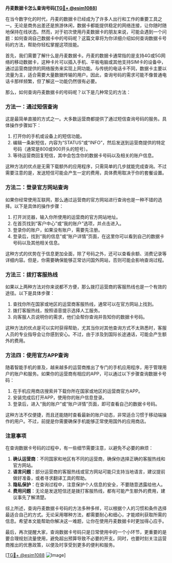 **丹麦数据卡怎么查询号码[[TG💪+ @esim1088](https://t.me/s/esim1088)]**

在当今数字化的时代，丹麦的数据卡已经成为了许多人出行和工作的重要工具之一。无论是商务出差还是旅游休闲，数据卡都能提供稳定的网络连接，让你随时随地保持在线状态。然而，对于初次使用丹麦数据卡的朋友来说，可能会遇到一个问题：如何查询自己数据卡中的号码呢？这篇文章将为你详细介绍如何查询数据卡号码的方法，帮助你轻松掌握这项技能。

首先，我们需要了解什么是丹麦数据卡。丹麦的数据卡通常指的是支持4G或5G网络的移动数据卡，这种卡片可以插入手机、平板电脑或其他支持SIM卡的设备中，通过运营商提供的网络服务来实现上网功能。与传统的电话卡不同，数据卡主要以流量为主，适合需要大量数据传输的用户。因此，查询号码的需求可能不像普通电话卡那样频繁，但了解这一功能仍然很有必要。

那么，如何查询丹麦数据卡的号码呢？以下是几种常见的方法：

### 方法一：通过短信查询

这是最简单直接的方式之一。大多数运营商都提供了通过短信查询号码的服务。具体操作步骤如下：

1. 打开你的手机或设备上的短信功能。
2. 编辑一条新短信，内容为“STATUS”或“INFO”，然后发送到运营商提供的特定号码（通常是800或900开头的短号）。
3. 等待运营商回复短信，其中会包含你的数据卡号码以及相关的账户信息。

这种方法的优点是无需下载额外的应用程序，只需简单的几步就能完成查询。不过需要注意的是，发送短信可能会产生一定的费用，具体费用取决于你的套餐设置。

### 方法二：登录官方网站查询

如果你经常使用互联网，那么通过运营商的官方网站进行查询也是一种不错的选择。以下是具体的操作步骤：

1. 打开浏览器，输入你所使用的运营商的官方网站地址。
2. 在首页找到“客户中心”或“我的账户”选项，并点击进入。
3. 登录你的账户，如果没有账户，需要先注册。
4. 登录后，找到“我的信息”或“账户详情”页面，在这里你可以看到自己的数据卡号码以及其他相关信息。

这种方式的优势在于信息更加全面，除了号码之外，还可以查看余额、消费记录等详细内容。但是，你需要确保能够正常访问国外网站，否则可能会影响查询过程。

### 方法三：拨打客服热线

如果以上两种方法对你来说都不方便，那么拨打运营商的客服热线也是一个有效的途径。以下是具体步骤：

1. 查找你所在国家或地区的运营商客服热线，通常可以在官方网站上找到。
2. 拨打客服热线，按照语音提示选择人工服务。
3. 向客服人员说明你的需求，他们会帮你查询并告知你的数据卡号码。

这种方法的优点是可以实时获得帮助，尤其当你对其他查询方式不太熟悉时，客服人员的专业指导会让你感到安心。不过，由于涉及到国际长途通话，可能会产生额外的费用。

### 方法四：使用官方APP查询

随着智能手机的普及，越来越多的运营商推出了专门的手机应用程序，用于管理用户的账户和服务。如果你的运营商有相应的APP，可以通过以下步骤查询数据卡号码：

1. 在手机应用商店搜索并下载你所在国家或地区的运营商官方APP。
2. 安装完成后打开APP，使用你的账户信息登录。
3. 登录后，进入“我的账户”或“账户详情”页面，即可查看自己的数据卡号码。

这种方法不仅便捷，而且还能随时查看最新的账户动态，非常适合习惯于移动端操作的用户。不过，前提是你需要确保手机能够正常使用国外的应用商店。

### 注意事项

在查询数据卡号码的过程中，有一些细节需要注意，以避免不必要的麻烦：

1. **确认运营商**：不同国家和地区有不同的运营商，确保你选择正确的客服热线和官方网站。
2. **语言问题**：部分运营商的客服热线或官方网站可能只支持当地语言，建议提前做好准备，或者寻求翻译工具的帮助。
3. **隐私保护**：在查询过程中，注意保护个人信息的安全，不要随意透露给他人。
4. **费用问题**：无论是发送短信还是拨打客服热线，都有可能产生额外的费用，建议事先了解清楚。

综上所述，查询丹麦数据卡号码的方法多种多样，可以根据个人的习惯和条件选择最适合自己的方式。无论采用哪种方法，都需要耐心和细心，才能顺利获取所需的信息。希望本文能帮助你解决这一难题，让你在使用丹麦数据卡时更加得心应手。

最后，再次提醒大家，查询数据卡号码只是日常使用中的一个小环节，更重要的是要合理规划流量使用，避免超出预算导致不必要的开支。同时，也要时刻关注运营商推出的优惠政策，以便及时享受到更多的便利和服务。

[[TG💪+ @esim1088](https://t.me/s/esim1088) ![Image](https://i.postimg.cc/4NQfJmqS/Snipaste-2025-05-13-00-14-12.png)]